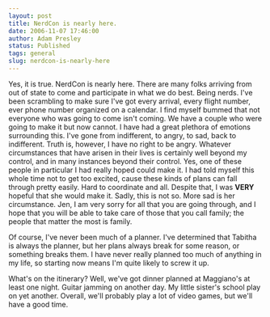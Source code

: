 ```yaml
---
layout: post
title: NerdCon is nearly here.
date: 2006-11-07 17:46:00
author: Adam Presley
status: Published
tags: general
slug: nerdcon-is-nearly-here
---
```

Yes, it is true. NerdCon is nearly here. There are many folks arriving
from out of state to come and participate in what we do best. Being
nerds. I've been scrambling to make sure I've got every arrival, every
flight number, ever phone number organized on a calendar. I find myself
bummed that not everyone who was going to come isn't coming. We have a
couple who were going to make it but now cannot. I have had a great
plethora of emotions surrounding this. I've gone from indifferent, to
angry, to sad, back to indifferent. Truth is, however, I have no right
to be angry. Whatever circumstances that have arisen in their lives is
certainly well beyond my control, and in many instances beyond their
control. Yes, one of these people in particular I had really hoped could
make it. I had told myself this whole time not to get too excited, cause
these kinds of plans can fall through pretty easily. Hard to coordinate
and all. Despite that, I was **VERY** hopeful that she would make it.
Sadly, this is not so. More sad is her circumstance. Jen, I am very
sorry for all that you are going through, and I hope that you will be
able to take care of those that you call family; the people that matter
the most is family.  
  
Of course, I've never been much of a planner. I've determined that
Tabitha is always the planner, but her plans always break for some
reason, or something breaks them. I have never really planned too much
of anything in my life, so starting now means I'm quite likely to screw
it up.  
  
What's on the itinerary? Well, we've got dinner planned at Maggiano's at
least one night. Guitar jamming on another day. My little sister's
school play on yet another. Overall, we'll probably play a lot of video
games, but we'll have a good time.
